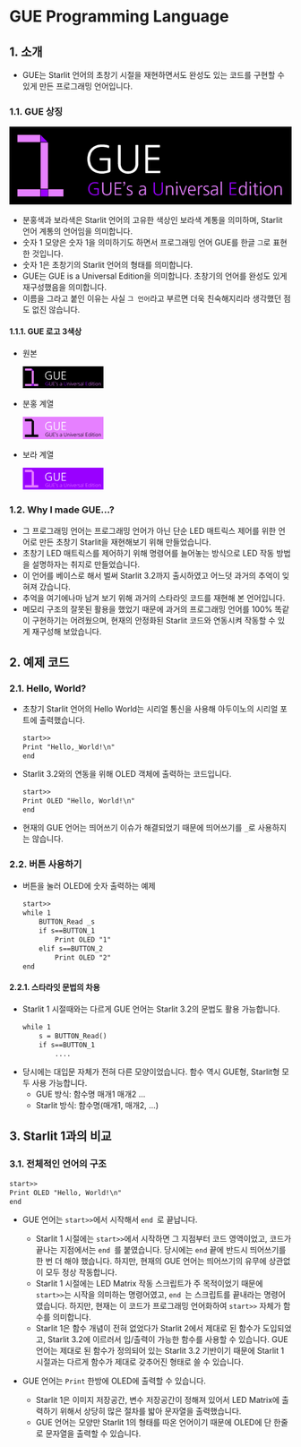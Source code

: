 # GUE Programming Language

## 1. 소개

- GUE는 Starlit 언어의 초창기 시절을 재현하면서도 완성도 있는 코드를 구현할 수 있게 만든 프로그래밍 언어입니다.

### 1.1. GUE 상징

<img src = "../res/GUE/GUELogo.png">

- 분홍색과 보라색은 Starlit 언어의 고유한 색상인 보라색 계통을 의미하며, Starlit 언어 계통의 언어임을 의미합니다.
- 숫자 1 모양은 숫자 1을 의미하기도 하면서 프로그래밍 언어 GUE를 한글 `그`로 표현한 것입니다.
- 숫자 1은 초창기의 Starlit 언어의 형태를 의미합니다.
- GUE는 GUE is a Universal Edition을 의미합니다. 초창기의 언어를 완성도 있게 재구성했음을 의미합니다.
- 이름을 그라고 붙인 이유는 사실 `그 언어`라고 부르면 더욱 친숙해지리라 생각했던 점도 없진 않습니다.

#### 1.1.1. GUE 로고 3색상

- 원본

  <img src = "../res/GUE/GUELogo.png" width = "30%">

- 분홍 계열

  <img src = "../res/GUE/GUELogo2.png" width = "30%">

- 보라 계열

  <img src = "../res/GUE/GUELogo3.png" width = "30%">

### 1.2. Why I made GUE...?

- 그 프로그래밍 언어는 프로그래밍 언어가 아닌 단순 LED 매트릭스 제어를 위한 언어로 만든 초창기 Starlit을 재현해보기 위해 만들었습니다.
- 초창기 LED 매트릭스를 제어하기 위해 명령어를 늘어놓는 방식으로 LED 작동 방법을 설명하자는 취지로 만들었습니다.
- 이 언어를 베이스로 해서 벌써 Starlit 3.2까지 출시하였고 어느덧 과거의 추억이 잊혀져 갔습니다.
- 추억을 여기에나마 남겨 보기 위해 과거의 스타라잇 코드를 재현해 본 언어입니다.
- 메모리 구조의 잘못된 활용을 했었기 때문에 과거의 프로그래밍 언어를 100% 똑같이 구현하기는 어려웠으며, 현재의 안정화된 Starlit 코드와 연동시켜 작동할 수 있게 재구성해 보았습니다.

## 2. 예제 코드

### 2.1. Hello, World?

- 초창기 Starlit 언어의 Hello World는 시리얼 통신을 사용해 아두이노의 시리얼 포트에 출력했습니다.
  ```
  start>>
  Print "Hello,_World!\n"
  end 
  ```
  
- Starlit 3.2와의 연동을 위해 OLED 객체에 출력하는 코드입니다.
  ```
  start>>
  Print OLED "Hello, World!\n"
  end 
  ```

- 현재의 GUE 언어는 띄어쓰기 이슈가 해결되었기 때문에 띄어쓰기를 `_`로 사용하지는 않습니다.

### 2.2. 버튼 사용하기

- 버튼을 눌러 OLED에 숫자 출력하는 예제
  ```
  start>>
  while 1
      BUTTON_Read _s
      if s==BUTTON_1
          Print OLED "1"
      elif s==BUTTON_2
          Print OLED "2"
  end 
  ```

#### 2.2.1. 스타라잇 문법의 차용

- Starlit 1 시절때와는 다르게 GUE 언어는 Starlit 3.2의 문법도 활용 가능합니다.
  ```
  while 1
      s = BUTTON_Read()
      if s==BUTTON_1
          ....
  ```
- 당시에는 대입문 자체가 전혀 다른 모양이었습니다. 함수 역시 GUE형, Starlit형 모두 사용 가능합니다.
  - GUE 방식: 함수명 매개1 매개2 ...
  - Starlit 방식: 함수명(매개1, 매개2, ...)
 
## 3. Starlit 1과의 비교

### 3.1. 전체적인 언어의 구조

  ```
  start>>
  Print OLED "Hello, World!\n"
  end 
  ```

  - GUE 언어는 `start>>`에서 시작해서 `end `로 끝납니다.
    - Starlit 1 시절에는 `start>>`에서 시작하면 그 지점부터 코드 영역이었고, 코드가 끝나는 지점에서는 `end `를 붙였습니다. 당시에는 `end` 끝에 반드시 띄어쓰기를 한 번 더 해야 했습니다. 하지만, 현재의 GUE 언어는 띄어쓰기의 유무에 상관없이 모두 정상 작동합니다.
    - Starlit 1 시절에는 LED Matrix 작동 스크립트가 주 목적이었기 때문에 `start>>`는 시작을 의미하는 명령어였고, `end `는 스크립트를 끝내라는 명령어였습니다. 하지만, 현재는 이 코드가 프로그래밍 언어화하여 `start>>` 자체가 함수를 의미합니다.
    - Starlit 1은 함수 개념이 전혀 없었다가 Starlit 2에서 제대로 된 함수가 도입되었고, Starlit 3.2에 이르러서 입/출력이 가능한 함수를 사용할 수 있습니다. GUE 언어는 제대로 된 함수가 정의되어 있는 Starlit 3.2 기반이기 때문에 Starlit 1 시절과는 다르게 함수가 제대로 갖추어진 형태로 쓸 수 있습니다.

  - GUE 언어는 `Print` 한방에 OLED에 출력할 수 있습니다.
    - Starlit 1은 이미지 저장공간, 변수 저장공간이 정해져 있어서 LED Matrix에 출력하기 위해서 상당히 많은 절차를 밟아 문자열을 출력했습니다.
    - GUE 언어는 모양만 Starlit 1의 형태를 따온 언어이기 때문에 OLED에 단 한줄로 문자열을 출력할 수 있습니다.
   

    
